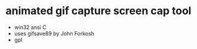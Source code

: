 animated gif capture screen cap tool
====================================

* win32 ansi C
* uses gifsave89 by John Forkosh
* gpl